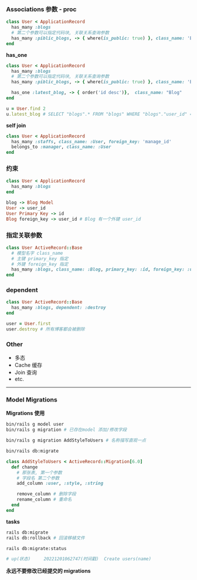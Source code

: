 ### Associations 参数 - proc

```rb
class User < ApplicationRecord
  has_many :blogs
  # 第二个参数可以指定代码块, 关联关系查询参数
  has_many :piblic_blogs, -> { where(is_public: true) }, class_name: 'Blog'
end
```

**has_one**

```rb
class User < ApplicationRecord
  has_many :blogs
  # 第二个参数可以指定代码块, 关联关系查询参数
  has_many :piblic_blogs, -> { where(is_public: true) }, class_name: 'Blog'

  has_one :latest_blog, -> { order('id desc')},  class_name: "Blog"
end

u = User.find 2
u.latest_blog # SELECT "blogs".* FROM "blogs" WHERE "blogs"."user_id" = $1 ORDER BY id desc LIMIT $2
```

**self join**

```rb
class User < ApplicationRecord
  has_many :staffs, class_name: :User, foreign_key: 'manage_id'
  belongs_to :manager, class_name: :User
end
```

### 约束

```rb
class User < ApplicationRecord
  has_many :blogs
end

blog -> Blog Model
User -> user_id
User Primary Key -> id
Blog foreign_key -> user_id # Blog 有一个外键 user_id
```

### 指定关联参数

```rb
class User ActiveRecord::Base
  # 模型名字 class_name
  # 主键 primary_key 指定
  # 外键 foreign_key 指定
  has_many :blogs, class_name: :Blog, primary_key: :id, foreign_key: :user_id
end
```

### dependent

```rb
class User ActiveRecord::Base
  has_many :blogs, dependent: :destroy
end

user = User.first
user.destroy # 所有博客都会被删除
```

### Other 

- 多态
- Cache 缓存
- Join 查询
- etc.

---

### Model Migrations

**Migrations 使用**

```bash
bin/rails g model user
bin/rails g migration # 已存在model 添加/修改字段

bin/rails g migration AddStyleToUsers # 名称描写直观一点

bin/rails db:migrate
```

```rb
class AddStyleToUsers < ActiveRecord::Migration[6.0]
  def change
    # 那张表, 第一个参数
    # 字段名 第二个参数
    add_column :user, :style, :string

    remove_column # 删除字段
    rename_column # 重命名
  end
end
```

**tasks**

```bash
rails db:migrate
rails db:rollback # 回滚移植文件

rails db:migrate:status

# up(状态)     20221201062747(时间戳)  Create users(name)
```

**永远不要修改已经提交的 migrations**